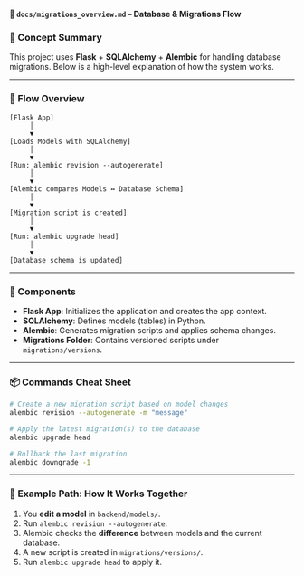 **📘 `docs/migrations_overview.md` – Database & Migrations Flow**

### 🧠 Concept Summary

This project uses **Flask** + **SQLAlchemy** + **Alembic** for handling database migrations. Below is a high-level explanation of how the system works.

---

### 🔁 Flow Overview

```plaintext
[Flask App] 
     │
     ▼
[Loads Models with SQLAlchemy]
     │
     ▼
[Run: alembic revision --autogenerate]
     │
     ▼
[Alembic compares Models ↔ Database Schema]
     │
     ▼
[Migration script is created]
     │
     ▼
[Run: alembic upgrade head]
     │
     ▼
[Database schema is updated]
```

---

### 🧩 Components

* **Flask App**: Initializes the application and creates the app context.
* **SQLAlchemy**: Defines models (tables) in Python.
* **Alembic**: Generates migration scripts and applies schema changes.
* **Migrations Folder**: Contains versioned scripts under `migrations/versions`.

---

### 📦 Commands Cheat Sheet

```bash
# Create a new migration script based on model changes
alembic revision --autogenerate -m "message"

# Apply the latest migration(s) to the database
alembic upgrade head

# Rollback the last migration
alembic downgrade -1
```

---

### 🧪 Example Path: How It Works Together

1. You **edit a model** in `backend/models/`.
2. Run `alembic revision --autogenerate`.
3. Alembic checks the **difference** between models and the current database.
4. A new script is created in `migrations/versions/`.
5. Run `alembic upgrade head` to apply it.


